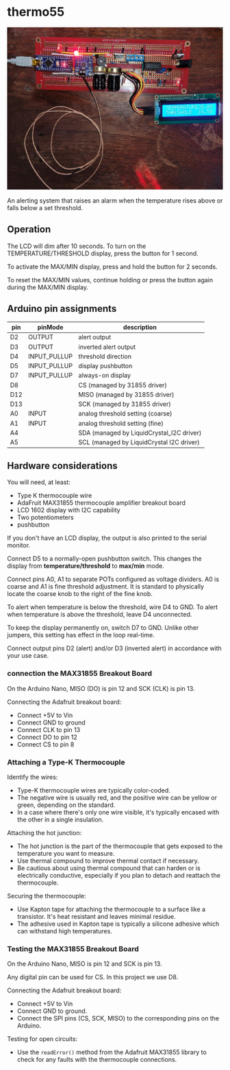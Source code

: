 # thermo55

![prototype](thermo4.jpg)

An alerting system that raises an alarm when the temperature rises above or falls below a set threshold.

## Operation

The LCD will dim after 10 seconds. To turn on the TEMPERATURE/THRESHOLD display, press the button for 1 second.

To activate the MAX/MIN display, press and hold the button for 2 seconds.

To reset the MAX/MIN values, continue holding or press the button again during the MAX/MIN display.

## Arduino pin assignments

| pin  | pinMode      | description                               |
|------|--------------|-------------------------------------------|
| D2   | OUTPUT       | alert output                              |
| D3   | OUTPUT       | inverted alert output                     |
| D4   | INPUT_PULLUP | threshold direction                       |
| D5   | INPUT_PULLUP | display pushbutton                        |
| D7   | INPUT_PULLUP | always-on display                         |
| D8   |              | CS (managed by 31855 driver)              |
| D12  |              | MISO (managed by 31855 driver)            |
| D13  |              | SCK (managed by 31855 driver)             |
| A0   | INPUT        | analog threshold setting (coarse)         |
| A1   | INPUT        | analog threshold setting (fine)           |
| A4   |              | SDA (managed by LiquidCrystal_I2C driver) |
| A5   |              | SCL (managed by LiquidCrystal I2C driver) |

## Hardware considerations

You will need, at least:
- Type K thermocouple wire
- AdaFruit MAX31855 thermocouple amplifier breakout board
- LCD 1602 display with I2C capability
- Two potentiometers
- pushbutton

If you don't have an LCD display, the output is also printed to the serial monitor.

Connect D5 to a normally-open pushbutton switch. This changes the display from **temperature/threshold** to **max/min** mode.

Connect pins A0, A1 to separate POTs configured as voltage dividers. A0 is coarse and A1 is fine threshold adjustment. It is standard to physically locate the coarse knob to the right of the fine knob.

To alert when temperature is below the threshold, wire D4 to GND. To alert when temperature is above the threshold, leave D4 unconnected.

To keep the display permanently on, switch D7 to GND. Unlike other jumpers, this setting has effect in the loop real-time.

Connect output pins D2 (alert) and/or D3 (inverted alert) in accordance with your use case.

### connection the MAX31855 Breakout Board

On the Arduino Nano, MISO (DO) is pin 12 and SCK (CLK) is pin 13.

Connecting the Adafruit breakout board:
- Connect +5V to Vin
- Connect GND to ground
- Connect CLK to pin 13
- Connect DO to pin 12
- Connect CS to pin 8

### Attaching a Type-K Thermocouple

Identify the wires:
- Type-K thermocouple wires are typically color-coded.
- The negative wire is usually red, and the positive wire can be yellow or green, depending on the standard.
- In a case where there's only one wire visible, it's typically encased with the other in a single insulation.

Attaching the hot junction:
- The hot junction is the part of the thermocouple that gets exposed to the temperature you want to measure.
- Use thermal compound to improve thermal contact if necessary.
- Be cautious about using thermal compound that can harden or is electrically conductive, especially if you plan to detach and reattach the thermocouple.

Securing the thermocouple:
- Use Kapton tape for attaching the thermocouple to a surface like a transistor. It's heat resistant and leaves minimal residue.
- The adhesive used in Kapton tape is typically a silicone adhesive which can withstand high temperatures.

### Testing the MAX31855 Breakout Board

On the Arduino Nano, MISO is pin 12 and SCK is pin 13.

Any digital pin can be used for CS. In this project we use D8.

Connecting the Adafruit breakout board:
- Connect +5V to Vin
- Connect GND to ground.
- Connect the SPI pins (CS, SCK, MISO) to the corresponding pins on the Arduino.

Testing for open circuits:
- Use the `readError()` method from the Adafruit MAX31855 library to check for any faults with the thermocouple connections.

